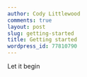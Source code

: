 ```yaml
---
author: Cody Littlewood
comments: true
layout: post
slug: getting-started
title: Getting started
wordpress_id: 77810790
---
```


Let it begin
